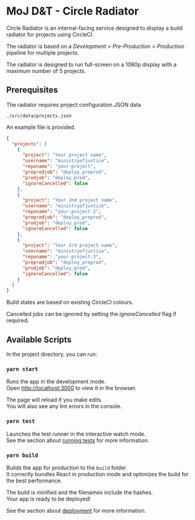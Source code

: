 # MoJ D&T - Circle Radiator

Circle Radiator is an internal-facing service designed to display a build radiator for projects using CircleCI.

The radiator is based on a *Development > Pre-Production > Production* pipeline for multiple projects.

The radiator is designed to run full-screen on a 1080p display with a maximum number of 5 projects. 

## Prerequisites

The radiator requires project configuration JSON data

```
./src/data/projects.json
```

An example file is provided.

```json
{
  "projects": [
    {
      "project": "Your project name",
      "username": "ministryofjustice",
      "reponame": "your-project",
      "preprodjob": "deploy_preprod",
      "prodjob": "deploy_prod",
      "ignoreCancelled": false
    },
    {
      "project": "Your 2nd project name",
      "username": "ministryofjustice",
      "reponame": "your-project-2",
      "preprodjob": "deploy_preprod",
      "prodjob": "deploy_prod",
      "ignoreCancelled": false
    },
    {
      "project": "Your 3rd project name",
      "username": "ministryofjustice",
      "reponame": "your-project-3",
      "preprodjob": "deploy_preprod",
      "prodjob": "deploy_prod",
      "ignoreCancelled": false
    }
  ]
}
```

Build states are based on existing CircleCI colours.

Cancelled jobs can be ignored by setting the *ignoreCancelled* flag if required.

## Available Scripts

In the project directory, you can run:

### `yarn start`

Runs the app in the development mode.<br />
Open [http://localhost:3000](http://localhost:3000) to view it in the browser.

The page will reload if you make edits.<br />
You will also see any lint errors in the console.

### `yarn test`

Launches the test runner in the interactive watch mode.<br />
See the section about [running tests](https://facebook.github.io/create-react-app/docs/running-tests) for more information.

### `yarn build`

Builds the app for production to the `build` folder.<br />
It correctly bundles React in production mode and optimizes the build for the best performance.

The build is minified and the filenames include the hashes.<br />
Your app is ready to be deployed!

See the section about [deployment](https://facebook.github.io/create-react-app/docs/deployment) for more information.
